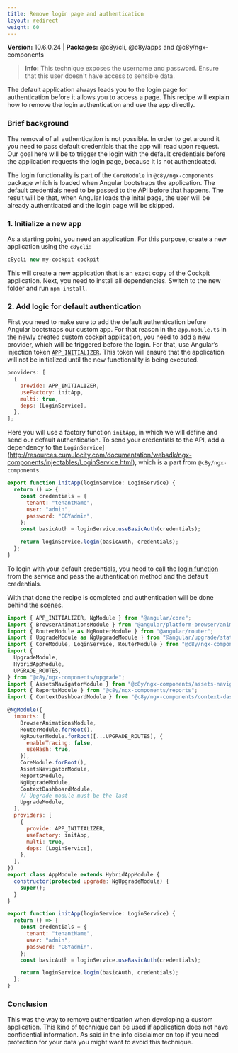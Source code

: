 ```yaml
---
title: Remove login page and authentication
layout: redirect
weight: 60
---
```


**Version:** 10.6.0.24 | **Packages:** @c8y/cli, @c8y/apps and @c8y/ngx-components

> **Info:** This technique exposes the username and password. Ensure that this user doesn't have access to sensible data.

The default application always leads you to the login page for authentication before it allows you to access a page. This recipe will explain how to remove the login authentication and use the app directly.

### Brief background

The removal of all authentication is not possible. In order to get around it you need to pass default credentials that the app will read upon request. Our goal here will be to trigger the login with the default credentials before the application requests the login page, because it is not authenticated.

The login functionality is part of the `CoreModule` in `@c8y/ngx-components` package which is loaded when Angular bootstraps the application. The default credentials need to be passed to the API before that happens. The result will be that, when Angular loads the inital page, the user will be already authenticated and the login page will be skipped.

### 1. Initialize a new app

As a starting point, you need an application. For this purpose, create a new application using the `c8ycli`:

```js
c8ycli new my-cockpit cockpit
```

This will create a new application that is an exact copy of the Cockpit application.
Next, you need to install all dependencies. Switch to the new folder and run `npm install`.

### 2. Add logic for default authentication

First you need to make sure to add the default authentication before Angular bootstraps our custom app. For that reason in the `app.module.ts` in the newly created custom cockpit application, you need to add a new provider, which will be triggered before the login. For that, use Angular’s injection token [`APP_INITIALIZER`](https://angular.io/api/core/APP_INITIALIZER). This token will ensure that the application will not be initialized until the new functionality is being executed.

```js
providers: [
  {
    provide: APP_INITIALIZER,
    useFactory: initApp,
    multi: true,
    deps: [LoginService],
  },
];
```

Here you will use a factory function `initApp`, in which we will define and send our default authentication.
To send your credentials to the API, add a dependency to the `LoginService`](http://resources.cumulocity.com/documentation/websdk/ngx-components/injectables/LoginService.html), which is a part from `@c8y/ngx-components`.

```js
export function initApp(loginService: LoginService) {
  return () => {
    const credentials = {
      tenant: "tenantName",
      user: "admin",
      password: "C8Yadmin",
    };
    const basicAuth = loginService.useBasicAuth(credentials);

    return loginService.login(basicAuth, credentials);
  };
}
```

To login with your default credentials, you need to call the [login function](http://resources.cumulocity.com/documentation/websdk/ngx-components/injectables/LoginService.html#login) from the service and pass the authentication method and the default credentials.

With that done the recipe is completed and authentication will be done behind the scenes.

```js
import { APP_INITIALIZER, NgModule } from "@angular/core";
import { BrowserAnimationsModule } from "@angular/platform-browser/animations";
import { RouterModule as NgRouterModule } from "@angular/router";
import { UpgradeModule as NgUpgradeModule } from "@angular/upgrade/static";
import { CoreModule, LoginService, RouterModule } from "@c8y/ngx-components";
import {
  UpgradeModule,
  HybridAppModule,
  UPGRADE_ROUTES,
} from "@c8y/ngx-components/upgrade";
import { AssetsNavigatorModule } from "@c8y/ngx-components/assets-navigator";
import { ReportsModule } from "@c8y/ngx-components/reports";
import { ContextDashboardModule } from "@c8y/ngx-components/context-dashboard";

@NgModule({
  imports: [
    BrowserAnimationsModule,
    RouterModule.forRoot(),
    NgRouterModule.forRoot([...UPGRADE_ROUTES], {
      enableTracing: false,
      useHash: true,
    }),
    CoreModule.forRoot(),
    AssetsNavigatorModule,
    ReportsModule,
    NgUpgradeModule,
    ContextDashboardModule,
    // Upgrade module must be the last
    UpgradeModule,
  ],
  providers: [
    {
      provide: APP_INITIALIZER,
      useFactory: initApp,
      multi: true,
      deps: [LoginService],
    },
  ],
})
export class AppModule extends HybridAppModule {
  constructor(protected upgrade: NgUpgradeModule) {
    super();
  }
}

export function initApp(loginService: LoginService) {
  return () => {
    const credentials = {
      tenant: "tenantName",
      user: "admin",
      password: "C8Yadmin",
    };
    const basicAuth = loginService.useBasicAuth(credentials);

    return loginService.login(basicAuth, credentials);
  };
}
```

### Conclusion

This was the way to remove authentication when developing a custom application. This kind of technique can be used if application does not have confidential information. As said in the info disclaimer on top if you need protection for your data you might want to avoid this technique.
